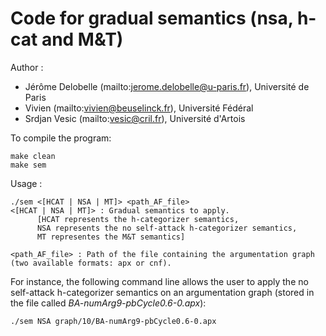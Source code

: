 Code for gradual semantics (nsa, h-cat and M&T)
===================================================

Author :
* Jérôme Delobelle (mailto:jerome.delobelle@u-paris.fr), Université de Paris
* Vivien (mailto:vivien@beuselinck.fr), Université Fédéral
* Srdjan Vesic (mailto:vesic@cril.fr), Université d'Artois

To compile the program:
```
make clean
make sem
```

Usage :
```
./sem <[HCAT | NSA | MT]> <path_AF_file>
<[HCAT | NSA | MT]> : Gradual semantics to apply. 
      [HCAT represents the h-categorizer semantics,
      NSA represents the no self-attack h-categorizer semantics,
      MT representes the M&T semantics]

<path_AF_file> : Path of the file containing the argumentation graph (two available formats: apx or cnf).
```


For instance, the following command line allows the user to apply the no self-attack h-categorizer semantics on an argumentation graph (stored in the file called *BA-numArg9-pbCycle0.6-0.apx*):

```
./sem NSA graph/10/BA-numArg9-pbCycle0.6-0.apx
```
